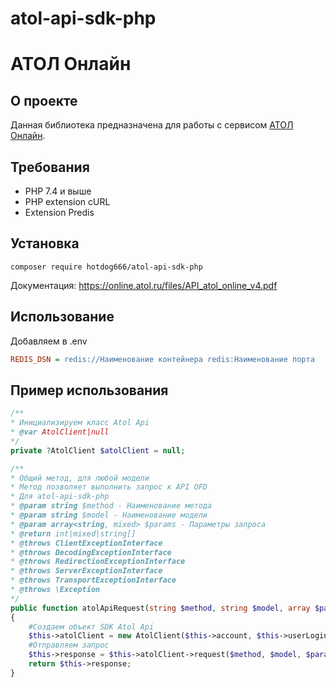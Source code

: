 # atol-api-sdk-php

# АТОЛ Онлайн

## О проекте

Данная библиотека предназначена для работы с сервисом [АТОЛ Онлайн](https://online.atol.ru).

## Требования

* PHP 7.4 и выше
* PHP extension cURL
* Extension Predis

## Установка

```
composer require hotdog666/atol-api-sdk-php
```

Документация: https://online.atol.ru/files/API_atol_online_v4.pdf

## Использование

Добавляем в .env

```ini
REDIS_DSN = redis://Наименование контейнера redis:Наименование порта
```

## Пример использования

```php 
/**
* Инициализируем класс Atol Api
* @var AtolClient|null
*/
private ?AtolClient $atolClient = null;

/**
* Общий метод, для любой модели
* Метод позволяет выполнить запрос к API OFD
* Для atol-api-sdk-php
* @param string $method - Наименование метода
* @param string $model - Наименование модели
* @param array<string, mixed> $params - Параметры запроса
* @return int|mixed|string[]
* @throws ClientExceptionInterface
* @throws DecodingExceptionInterface
* @throws RedirectionExceptionInterface
* @throws ServerExceptionInterface
* @throws TransportExceptionInterface
* @throws \Exception
*/
public function atolApiRequest(string $method, string $model, array $params = [])
{
	#Создаем объект SDK Atol Api
	$this->atolClient = new AtolClient($this->account, $this->userLogin, $this->integrationPassword);
	#Отправляем запрос
	$this->response = $this->atolClient->request($method, $model, $params);
	return $this->response;
}

```